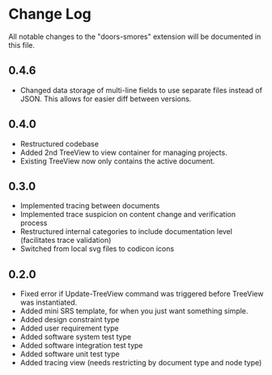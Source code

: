 # Change Log

All notable changes to the "doors-smores" extension will be documented in this file.

## 0.4.6
- Changed data storage of multi-line fields to use separate files instead of JSON. This allows for easier diff between versions.

## 0.4.0
- Restructured codebase
- Added 2nd TreeView to view container for managing projects. 
- Existing TreeView now only contains the active document.

## 0.3.0
- Implemented tracing between documents
- Implemented trace suspicion on content change and verification process
- Restructured internal categories to include documentation level (facilitates trace validation)
- Switched from local svg files to codicon icons

## 0.2.0

- Fixed error if Update-TreeView command was triggered before TreeView was instantiated.
- Added mini SRS template, for when you just want something simple.
- Added design constraint type
- Added user requirement type
- Added software system test type
- Added software integration test type
- Added software unit test type
- Added tracing view (needs restricting by document type and node type)